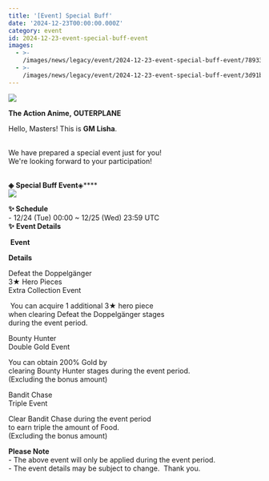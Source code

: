 ```yaml
---
title: '[Event] Special Buff'
date: '2024-12-23T00:00:00.000Z'
category: event
id: 2024-12-23-event-special-buff-event
images:
  - >-
    /images/news/legacy/event/2024-12-23-event-special-buff-event/78933287dd38475aa79934cd937ad938.webp
  - >-
    /images/news/legacy/event/2024-12-23-event-special-buff-event/3d91b0c84fe9421ab86d9f0b52997c12.webp
---
```


![](/images/news/legacy/event/2024-12-23-event-special-buff-event/78933287dd38475aa79934cd937ad938.webp)  

**The Action Anime,** **OUTERPLANE**        

Hello, Masters! This is **GM Lisha**.  
 

We have prepared a special event just for you!  
We're looking forward to your participation!  
 

**◈** **Special Buff Event**◈****  
![](/images/news/legacy/event/2024-12-23-event-special-buff-event/3d91b0c84fe9421ab86d9f0b52997c12.webp)  
  
**✨ Schedule**  
\- 12/24 (Tue) 00:00 ~ 12/25 (Wed) 23:59 UTC  
**✨** ****Event** Details**

 **Event**

**Details**

Defeat the Doppelgänger  
3★ Hero Pieces  
Extra Collection Event

 You can acquire 1 additional 3★ hero piece  
when clearing Defeat the Doppelgänger stages  
during the event period.

Bounty Hunter  
Double Gold Event

You can obtain 200% Gold by  
clearing Bounty Hunter stages during the event period.  
(Excluding the bonus amount)

Bandit Chase  
Triple Event  

Clear Bandit Chase during the event period  
to earn triple the amount of Food.  
(Excluding the bonus amount)

  
**Please Note**  
\- The above event will only be applied during the event period.  
\- The event details may be subject to change.  Thank you.
